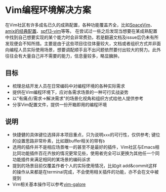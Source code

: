 # Vim编程环境解决方案
在Vim社区有许多成名已久的成熟配置，各种功能覆盖齐全，比如[SpaceVim](https://github.com/SpaceVim/SpaceVim)、[amix的经典配置](https://github.com/amix/vimrc)、[spf13-vim](https://github.com/spf13/spf13-vim)等等。
在尝试过一些之后发现当想要在某成熟配置中找到自己想要实现的某个能力时会非常费劲，若是翻遍文档及issue后仍未有所发现便会不知所措。主要是由于这些项目往往体量较大，文档或者组织方式并非面向编程人员实际使用场景，想要调配顺手且不出问题依然要付出较大的努力。此外往往会有大量自己并不需要的能力，信息量较多，略显臃肿。

## 目标
- 梳理总结开发人员在日常编码中对编程环境的各种实际需求
- 提供在Vim编程环境下，应对各需求场景的一种可行实战姿势
- 以"有痛点/需求->解决需求"的场景化视角和组织方式给他人提供参考
- 分享Vim配置文件，提供一份开箱即用的编程环境

## 说明
- 快捷健的具体键位选择非本项目重点，只为说明`xxx`的可行性，仅供参考; 键位的设置思路非常朴素，比如跟buffer相关的带有`b`
- 选用的插件并不是相应场景唯一的甚至不是最好的插件，Vim社区与Emacs相比同功能插件百花齐放的情况更常见些，使用者完全可以更换为其他任一个同功能插件来满足相同的某场景的编码诉求
- 提到的场景目前仅覆盖作者个人的实际使用情况，比如git add&commit这样的操作从来都是在terminal完成，不会使用相关插件的功能，亦不会在文中被提到
- Vim相关基本操作可以参考[vim-galore](https://github.com/mhinz/vim-galore)
